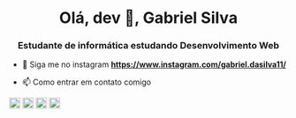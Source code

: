 <h1 align = "center"> Olá, dev 👋, Gabriel Silva </h1>
<h3 align = "center"> Estudante de informática estudando Desenvolvimento Web </h3>



- 💬 Siga me no instagram **https://www.instagram.com/gabriel.dasilva11/**

- 📫 Como entrar em contato comigo 

<p align = "left">
  <img src = "https://devicons.github.io/devicon/devicon.git/icons/react/react-original-wordmark.svg" alt = "react" width = "20" height = "20" />
<img src = "https://devicons.github.io/devicon/devicon.git/icons/css3/css3-original-wordmark.svg" alt = "css3" width = "20" height = "20" />
<img src = "https://devicons.github.io/devicon/devicon.git/icons/html5/html5-original-wordmark.svg" alt = "html5" width = "20" height = "20" />
<img src = "https://devicons.github.io/devicon/devicon.git/icons/javascript/javascript-original.svg" alt = "javascript" width = "20" height = "20" />
</p>
